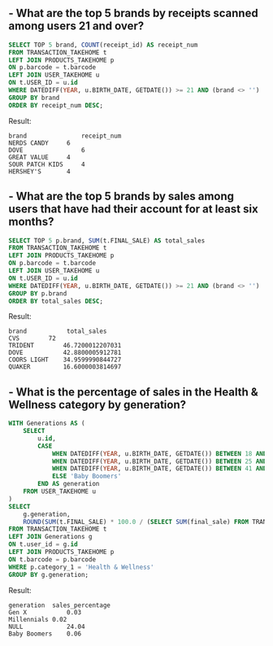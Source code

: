 ## - What are the top 5 brands by receipts scanned among users 21 and over?

```sql
SELECT TOP 5 brand, COUNT(receipt_id) AS receipt_num
FROM TRANSACTION_TAKEHOME t
LEFT JOIN PRODUCTS_TAKEHOME p
ON p.barcode = t.barcode
LEFT JOIN USER_TAKEHOME u
ON t.USER_ID = u.id
WHERE DATEDIFF(YEAR, u.BIRTH_DATE, GETDATE()) >= 21 AND (brand <> '')
GROUP BY brand
ORDER BY receipt_num DESC;
```
Result:
```
brand	            receipt_num
NERDS CANDY	    6
DOVE	            6
GREAT VALUE	    4
SOUR PATCH KIDS	    4
HERSHEY'S	    4
```

## - What are the top 5 brands by sales among users that have had their account for at least six months?

```sql
SELECT TOP 5 p.brand, SUM(t.FINAL_SALE) AS total_sales
FROM TRANSACTION_TAKEHOME t
LEFT JOIN PRODUCTS_TAKEHOME p
ON p.barcode = t.barcode
LEFT JOIN USER_TAKEHOME u
ON t.USER_ID = u.id
WHERE DATEDIFF(YEAR, u.BIRTH_DATE, GETDATE()) >= 21 AND (brand <> '')
GROUP BY p.brand
ORDER BY total_sales DESC;
```
Result:
```
brand	        total_sales
CVS	       72
TRIDENT	       46.7200012207031
DOVE	       42.8800005912781
COORS LIGHT    34.9599990844727
QUAKER	       16.6000003814697
```

## - What is the percentage of sales in the Health & Wellness category by generation?

```sql
WITH Generations AS (
    SELECT 
        u.id,
        CASE
            WHEN DATEDIFF(YEAR, u.BIRTH_DATE, GETDATE()) BETWEEN 18 AND 24 THEN 'Gen Z'
            WHEN DATEDIFF(YEAR, u.BIRTH_DATE, GETDATE()) BETWEEN 25 AND 40 THEN 'Millennials'
            WHEN DATEDIFF(YEAR, u.BIRTH_DATE, GETDATE()) BETWEEN 41 AND 56 THEN 'Gen X'
            ELSE 'Baby Boomers'
        END AS generation
    FROM USER_TAKEHOME u
)
SELECT 
    g.generation,
    ROUND(SUM(t.FINAL_SALE) * 100.0 / (SELECT SUM(final_sale) FROM TRANSACTION_TAKEHOME), 2) AS sales_percentage
FROM TRANSACTION_TAKEHOME t
LEFT JOIN Generations g 
ON t.user_id = g.id
LEFT JOIN PRODUCTS_TAKEHOME p 
ON t.barcode = p.barcode
WHERE p.category_1 = 'Health & Wellness'
GROUP BY g.generation;
```
Result:
```
generation	sales_percentage
Gen X	        0.03
Millennials	0.02
NULL	        24.04
Baby Boomers	0.06
```
